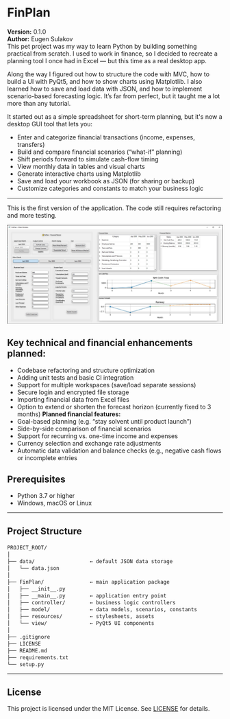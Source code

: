 # FinPlan

**Version:** 0.1.0  
**Author:** Eugen Sulakov  
This pet project was my way to learn Python by building something practical from scratch.
I used to work in finance, so I decided to recreate a planning tool I once had in Excel — but this time as a real desktop app.

Along the way I figured out how to structure the code with MVC, how to build a UI with PyQt5, and how to show charts using Matplotlib.
I also learned how to save and load data with JSON, and how to implement scenario-based forecasting logic.
It’s far from perfect, but it taught me a lot more than any tutorial.

It started out as a simple spreadsheet for short-term planning, but it's now a desktop GUI tool that lets you:

- Enter and categorize financial transactions (income, expenses, transfers)  
- Build and compare financial scenarios (“what-if” planning)  
- Shift periods forward to simulate cash-flow timing  
- View monthly data in tables and visual charts  
- Generate interactive charts using Matplotlib  
- Save and load your workbook as JSON (for sharing or backup)  
- Customize categories and constants to match your business logic  

---

This is the first version of the application. The code still requires refactoring and more testing.

![App screenshot](screenshot.jpg)


## Key technical and financial enhancements planned:

- Codebase refactoring and structure optimization  
- Adding unit tests and basic CI integration  
- Support for multiple workspaces (save/load separate sessions)  
- Secure login and encrypted file storage  
- Importing financial data from Excel files  
- Option to extend or shorten the forecast horizon (currently fixed to 3 months)
**Planned financial features:**
- Goal-based planning (e.g. “stay solvent until product launch”)  
- Side-by-side comparison of financial scenarios  
- Support for recurring vs. one-time income and expenses  
- Currency selection and exchange rate adjustments  
- Automatic data validation and balance checks (e.g., negative cash flows or incomplete entries


## Prerequisites

- Python 3.7 or higher  
- Windows, macOS or Linux  

---


## Project Structure

```
PROJECT_ROOT/
│
├── data/                  ← default JSON data storage
│   └── data.json
│
├── FinPlan/               ← main application package
│   ├── __init__.py
│   ├── __main__.py        ← application entry point
│   ├── controller/        ← business logic controllers
│   ├── model/             ← data models, scenarios, constants
│   ├── resources/         ← stylesheets, assets
│   └── view/              ← PyQt5 UI components
│
├── .gitignore
├── LICENSE
├── README.md
├── requirements.txt
└── setup.py
```

---

## License

This project is licensed under the MIT License. See [LICENSE](LICENSE) for details.
